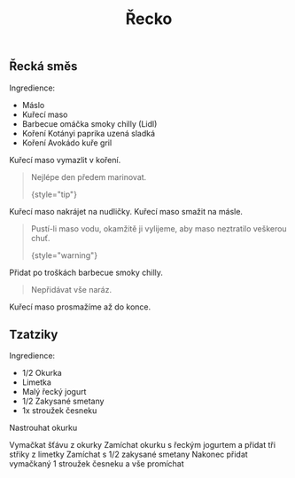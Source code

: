 ﻿---
title: Řecko
---
## Řecká směs

Ingredience:

- Máslo
- Kuřecí maso
- Barbecue omáčka smoky chilly (Lidl)
- Koření Kotányi paprika uzená sladká
- Koření Avokádo kuře gril

<procedure title="Postup" collapsible="true">
   <step>Kuřecí maso vymazlit v koření.

   > Nejlépe den předem marinovat.
   >
   > {style="tip"}
   </step>
   <step>Kuřecí maso nakrájet na nudličky.</step>
   <step>Kuřecí maso smažit na másle.

   > Pustí-li maso vodu, okamžitě ji vylijeme, aby maso neztratilo veškerou chuť.
   >
   > {style="warning"}
   </step>
   <step>Přidat po troškách barbecue smoky chilly.

   > Nepřidávat vše naráz.
   </step>
   <step>Kuřecí maso prosmažíme až do konce.</step>
</procedure>

## Tzatziky 

Ingredience:

- 1/2 Okurka 
- Limetka 
- Malý řecký jogurt
- 1/2 Zakysané smetany
- 1x stroužek česneku 

<procedure title="Postup" collapsible="true">
<step> Nastrouhat okurku
</step>
<step>

Vymačkat šťávu z okurky
</step>
<step> Zamíchat okurku s řeckým jogurtem a přidat tři střiky z limetky </step>
<step> Zamíchat s 1/2 zakysané smetany </step>
<step> Nakonec přidat vymačkaný 1 stroužek česneku a vše promíchat </step>
</procedure>